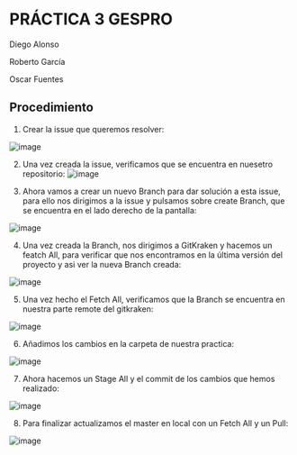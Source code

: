 # PRÁCTICA 3 GESPRO

Diego Alonso

Roberto García

Oscar Fuentes

## Procedimiento

1. Crear la issue que queremos resolver:

![image](https://github.com/user-attachments/assets/dbe3af56-94c0-4ac5-a263-d977958504f5)

2. Una vez creada la issue, verificamos que se encuentra en nuesetro repositorio:
![image](https://github.com/user-attachments/assets/e727b0de-3127-422a-807b-3fdcf22fa87f)

3. Ahora vamos a crear un nuevo Branch para dar solución a esta issue, para ello nos dirigimos a la issue y pulsamos sobre create Branch, que se encuentra en el lado derecho de la pantalla:

![image](https://github.com/user-attachments/assets/47d02a39-13f6-428e-a0b2-f508b4bdfdfa)

4. Una vez creada la Branch, nos dirigimos a GitKraken y hacemos un featch All, para verificar que nos encontramos en la última versión del proyecto y asi ver la nueva Branch creada:

![image](https://github.com/user-attachments/assets/f5adaeb8-5ad0-43ce-97a6-3e0d92d34843)

5. Una vez hecho el Fetch All, verificamos que la Branch se encuentra en nuestra parte remote del gitkraken:

![image](https://github.com/user-attachments/assets/877d46d8-c1d6-4b50-8c8e-503f947ddd9f)

6. Añadimos los cambios en la carpeta de nuestra practica:

![image](https://github.com/user-attachments/assets/65cd78ae-7f21-4286-83d0-69f9fb29dd98)

7. Ahora hacemos un Stage All y el commit de los cambios que hemos realizado:

![image](https://github.com/user-attachments/assets/69074437-152b-44c8-ac51-14e2d2c73951)

8. Para finalizar actualizamos el master en local con un Fetch All y un Pull:

![image](https://github.com/user-attachments/assets/9c5b1399-e81c-473d-a727-36efe26a5cba)

